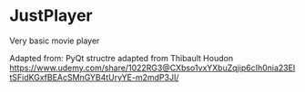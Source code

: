 # JustPlayer

Very basic movie player

Adapted from:
PyQt structre adapted from Thibault Houdon https://www.udemy.com/share/1022RG3@CXbso1vxYXbuZqjip6cIh0nia23EItSFidKGxfBEAcSMnGYB4tUryYE-m2mdP3JI/
